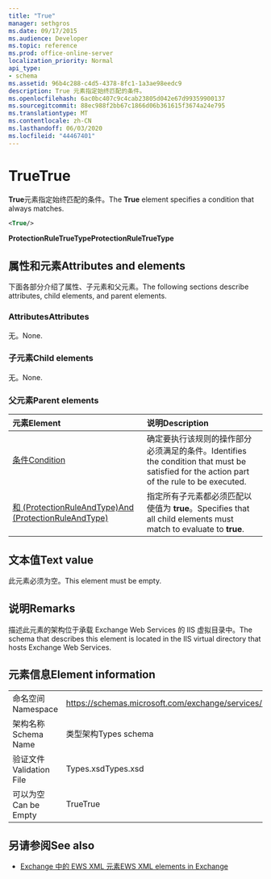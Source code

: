 ```yaml
---
title: "True"
manager: sethgros
ms.date: 09/17/2015
ms.audience: Developer
ms.topic: reference
ms.prod: office-online-server
localization_priority: Normal
api_type:
- schema
ms.assetid: 96b4c288-c4d5-4378-8fc1-1a3ae98eedc9
description: True 元素指定始终匹配的条件。
ms.openlocfilehash: 6ac0bc407c9c4cab23805d042e67d99359900137
ms.sourcegitcommit: 88ec988f2bb67c1866d06b361615f3674a24e795
ms.translationtype: MT
ms.contentlocale: zh-CN
ms.lasthandoff: 06/03/2020
ms.locfileid: "44467401"
---
```

# <a name="true"></a><span data-ttu-id="3654a-103">True</span><span class="sxs-lookup"><span data-stu-id="3654a-103">True</span></span>

<span data-ttu-id="3654a-104">**True**元素指定始终匹配的条件。</span><span class="sxs-lookup"><span data-stu-id="3654a-104">The **True** element specifies a condition that always matches.</span></span> 
  
```xml
<True/>
```

<span data-ttu-id="3654a-105">**ProtectionRuleTrueType**</span><span class="sxs-lookup"><span data-stu-id="3654a-105">**ProtectionRuleTrueType**</span></span>

## <a name="attributes-and-elements"></a><span data-ttu-id="3654a-106">属性和元素</span><span class="sxs-lookup"><span data-stu-id="3654a-106">Attributes and elements</span></span>

<span data-ttu-id="3654a-107">下面各部分介绍了属性、子元素和父元素。</span><span class="sxs-lookup"><span data-stu-id="3654a-107">The following sections describe attributes, child elements, and parent elements.</span></span>
  
### <a name="attributes"></a><span data-ttu-id="3654a-108">Attributes</span><span class="sxs-lookup"><span data-stu-id="3654a-108">Attributes</span></span>

<span data-ttu-id="3654a-109">无。</span><span class="sxs-lookup"><span data-stu-id="3654a-109">None.</span></span>
  
### <a name="child-elements"></a><span data-ttu-id="3654a-110">子元素</span><span class="sxs-lookup"><span data-stu-id="3654a-110">Child elements</span></span>

<span data-ttu-id="3654a-111">无。</span><span class="sxs-lookup"><span data-stu-id="3654a-111">None.</span></span>
  
### <a name="parent-elements"></a><span data-ttu-id="3654a-112">父元素</span><span class="sxs-lookup"><span data-stu-id="3654a-112">Parent elements</span></span>

|<span data-ttu-id="3654a-113">**元素**</span><span class="sxs-lookup"><span data-stu-id="3654a-113">**Element**</span></span>|<span data-ttu-id="3654a-114">**说明**</span><span class="sxs-lookup"><span data-stu-id="3654a-114">**Description**</span></span>|
|:-----|:-----|
|[<span data-ttu-id="3654a-115">条件</span><span class="sxs-lookup"><span data-stu-id="3654a-115">Condition</span></span>](condition.md) <br/> |<span data-ttu-id="3654a-116">确定要执行该规则的操作部分必须满足的条件。</span><span class="sxs-lookup"><span data-stu-id="3654a-116">Identifies the condition that must be satisfied for the action part of the rule to be executed.</span></span>  <br/> |
|[<span data-ttu-id="3654a-117">和 (ProtectionRuleAndType)</span><span class="sxs-lookup"><span data-stu-id="3654a-117">And (ProtectionRuleAndType)</span></span>](and-protectionruleandtype.md) <br/> |<span data-ttu-id="3654a-118">指定所有子元素都必须匹配以使值为 **true**。</span><span class="sxs-lookup"><span data-stu-id="3654a-118">Specifies that all child elements must match to evaluate to **true**.</span></span>  <br/> |
   
## <a name="text-value"></a><span data-ttu-id="3654a-119">文本值</span><span class="sxs-lookup"><span data-stu-id="3654a-119">Text value</span></span>

<span data-ttu-id="3654a-120">此元素必须为空。</span><span class="sxs-lookup"><span data-stu-id="3654a-120">This element must be empty.</span></span>
  
## <a name="remarks"></a><span data-ttu-id="3654a-121">说明</span><span class="sxs-lookup"><span data-stu-id="3654a-121">Remarks</span></span>

<span data-ttu-id="3654a-122">描述此元素的架构位于承载 Exchange Web Services 的 IIS 虚拟目录中。</span><span class="sxs-lookup"><span data-stu-id="3654a-122">The schema that describes this element is located in the IIS virtual directory that hosts Exchange Web Services.</span></span>
  
## <a name="element-information"></a><span data-ttu-id="3654a-123">元素信息</span><span class="sxs-lookup"><span data-stu-id="3654a-123">Element information</span></span>

|||
|:-----|:-----|
|<span data-ttu-id="3654a-124">命名空间</span><span class="sxs-lookup"><span data-stu-id="3654a-124">Namespace</span></span>  <br/> |https://schemas.microsoft.com/exchange/services/2006/types  <br/> |
|<span data-ttu-id="3654a-125">架构名称</span><span class="sxs-lookup"><span data-stu-id="3654a-125">Schema Name</span></span>  <br/> |<span data-ttu-id="3654a-126">类型架构</span><span class="sxs-lookup"><span data-stu-id="3654a-126">Types schema</span></span>  <br/> |
|<span data-ttu-id="3654a-127">验证文件</span><span class="sxs-lookup"><span data-stu-id="3654a-127">Validation File</span></span>  <br/> |<span data-ttu-id="3654a-128">Types.xsd</span><span class="sxs-lookup"><span data-stu-id="3654a-128">Types.xsd</span></span>  <br/> |
|<span data-ttu-id="3654a-129">可以为空</span><span class="sxs-lookup"><span data-stu-id="3654a-129">Can be Empty</span></span>  <br/> |<span data-ttu-id="3654a-130">True</span><span class="sxs-lookup"><span data-stu-id="3654a-130">True</span></span>  <br/> |
   
## <a name="see-also"></a><span data-ttu-id="3654a-131">另请参阅</span><span class="sxs-lookup"><span data-stu-id="3654a-131">See also</span></span>

- [<span data-ttu-id="3654a-132">Exchange 中的 EWS XML 元素</span><span class="sxs-lookup"><span data-stu-id="3654a-132">EWS XML elements in Exchange</span></span>](ews-xml-elements-in-exchange.md)

